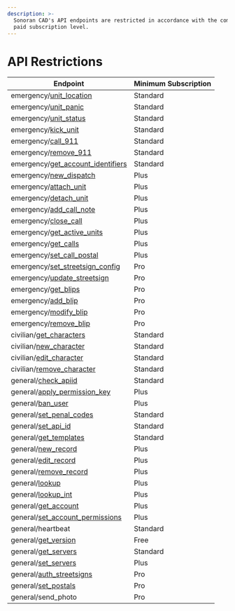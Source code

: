 ```yaml
---
description: >-
  Sonoran CAD's API endpoints are restricted in accordance with the community's
  paid subscription level.
---
```


# API Restrictions

| Endpoint                                                                        | Minimum Subscription |
| ------------------------------------------------------------------------------- | -------------------- |
| emergency/[unit\_location](emergency/update-unit-location.md)                   | Standard             |
| emergency/[unit\_panic](emergency/identifiers/unit-panic.md)                    | Standard             |
| emergency/[unit\_status](emergency/identifiers/unit-status.md)                  | Standard             |
| emergency/[kick\_unit](emergency/kick-unit.md)                                  | Standard             |
| emergency/[call\_911](emergency/911-call.md)                                    | Standard             |
| emergency/[remove\_911](emergency/remove-911.md)                                | Standard             |
| emergency/[get\_account\_identifiers](emergency/identifiers/get-identifiers.md) | Standard             |
| emergency/[new\_dispatch](emergency/new-dispatch.md)                            | Plus                 |
| emergency/[attach\_unit](emergency/attach-units.md)                             | Plus                 |
| emergency/[detach\_unit](emergency/detach-unit.md)                              | Plus                 |
| emergency/[add\_call\_note](emergency/add-call-note.md)                         | Plus                 |
| emergency/[close\_call](emergency/close-call.md)                                | Plus                 |
| emergency/[get\_active\_units](emergency/get-active-units.md)                   | Plus                 |
| emergency/[get\_calls](emergency/get-calls.md)                                  | Plus                 |
| emergency/[set\_call\_postal](emergency/update-call-postal.md)                  | Plus                 |
| emergency/[set\_streetsign\_config](emergency/set-street-sign-config.md)        | Pro                  |
| emergency/[update\_streetsign](emergency/update-street-sign.md)                 | Pro                  |
| emergency/[get\_blips](emergency/custom-blips/get-map-blips.md)                 | Pro                  |
| emergency/[add\_blip](emergency/custom-blips/add-blip.md)                       | Pro                  |
| emergency/[modify\_blip](emergency/custom-blips/modify-blip.md)                 | Pro                  |
| emergency/[remove\_blip](emergency/custom-blips/remove-blip.md)                 | Pro                  |
| civilian/[get\_characters](civilian/get-characters.md)                          | Standard             |
| civilian/[new\_character](civilian/new-character.md)                            | Standard             |
| civilian/[edit\_character](civilian/edit-character.md)                          | Standard             |
| civilian/[remove\_character](civilian/remove-character.md)                      | Standard             |
| general/[check\_apiid](general/check-api-id.md)                                 | Standard             |
| general/[apply\_permission\_key](general/apply-permission-key.md)               | Plus                 |
| general/[ban\_user](general/ban-user.md)                                        | Plus                 |
| general/[set\_penal\_codes](general/set-penal-codes.md)                         | Standard             |
| general/[set\_api\_id](general/set-api-ids.md)                                  | Standard             |
| general/[get\_templates](general/custom-records/get-record-template.md)         | Standard             |
| general/[new\_record](general/custom-records/new-record.md)                     | Plus                 |
| general/[edit\_record](general/custom-records/edit-record.md)                   | Plus                 |
| general/[remove\_record](general/custom-records/remove-record.md)               | Plus                 |
| general/[lookup](general/lookup-name-or-plate.md)                               | Plus                 |
| general/[lookup\_int](general/lookup-by-integer.md)                             | Plus                 |
| general/[get\_account](general/get-account.md)                                  | Plus                 |
| general/[set\_account\_permissions](general/modify-account-permissions.md)      | Plus                 |
| general/heartbeat                                                               | Standard             |
| general/[get\_version](general/get-version.md)                                  | Free                 |
| general/[get\_servers](general/get-servers.md)                                  | Standard             |
| general/[set\_servers](general/set-servers.md)                                  | Plus                 |
| general/[auth\_streetsigns](general/auth-street-signs.md)                       | Pro                  |
| general/[set\_postals](general/set-postal-config.md)                            | Pro                  |
| general/send\_photo                                                             | Pro                  |
